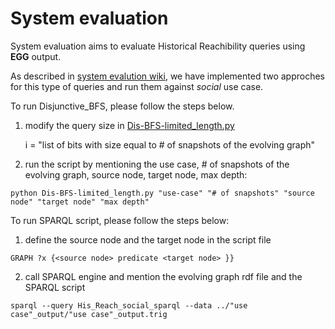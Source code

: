# System evaluation

System evaluation aims to evaluate Historical Reachibility queries using **EGG** output.

As described in [system evalution wiki](https://github.com/karimalami7/EGG/wiki/System-Evaluation:-Historical-Reachability-Queries), we have implemented two approches for this type of queries and run them against *social* use case.

To run Disjunctive_BFS, please follow the steps below.

1. modify the query size in [Dis-BFS-limited_length.py](https://github.com/karimalami7/EGG/blob/master/demo/system_evaluation/Dis-BFS-limited_length.py)

      i = "list of bits with size equal to # of snapshots of the evolving graph"

2. run the script by mentioning the use case, # of snapshots of the evolving graph, source node, target node, max depth:

  ```shell
  python Dis-BFS-limited_length.py "use-case" "# of snapshots" "source node" "target node" "max depth" 
  ```
To run SPARQL script, please follow the steps below:

1. define the source node and the target node in the script file

  ```sparql
  GRAPH ?x {<source node> predicate <target node> }}
  ```
2. call SPARQL engine and mention the evolving graph rdf file and the SPARQL script

  ```shell
  sparql --query His_Reach_social_sparql --data ../"use case"_output/"use case"_output.trig
  ```
